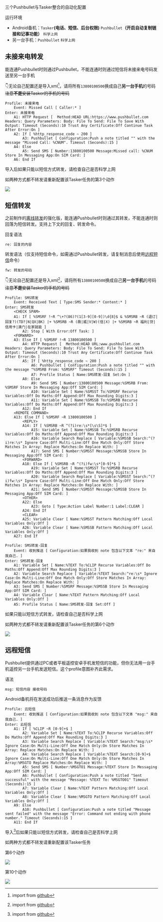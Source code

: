 [^1]: import from [github](未接来电.prf.xml)
[^2]: import from [github](SMS转发.prf.xml)
[^3]: import from [github](云短信.prf.xml)

三个Pushbullet与Tasker整合的自动化配置

运行环境

- Android备机：```Tasker```**(电话、短信、后台权限)** ```Pushbullet```**（开启自动复制链接和记事功能）**  ```科学上网```
- 另一台手机：```Pushbullet``` ```科学上网```

## 未接来电转发

能连通Pushbullet时则通过Pushbullet，不能连通时则通过短信将未接来电号码发送至另一台手机

👇无论自己配置还是导入xml[^1]，请将所有```13800100500```换成自己**另一台手机**的号码 ~~注意**不是**安装Tasker的手机的号码~~

```
Profile: 未接来电
	Event: Missed Call [ Caller:* ]
Enter: 未接来电
	A1: HTTP Request [  Method:HEAD URL:https://www.pushbullet.com Headers: Query Parameters: Body: File To Send: File To Save With Output: Timeout (Seconds):10 Trust Any Certificate:Off Continue Task After Error:On ] 
	A2: If [ %http_response_code ~ 200 ]
		A3: Pushbullet [ Configuration:Push a note titled "" with the message "Missed Call: %CNUM". Timeout (Seconds):15 ] 
	A4: Else 
		A5: Send SMS [ Number:13800100500 Message:Missed call: %CNUM Store In Messaging App:On SIM Card: ] 
	A6: End If 
```

导入后如果只能以短信方式转发，请检查自己是否科学上网

如两种方式都不转发请重新配置该Tasker任务的第3个动作

![](未接来电_3.png)

## 短信转发

之前制作的[离线转发](https://github.com/feeshy/tasker_profiles_share/tree/master/Offline_SMS_Forward)的强化版，能连通Pushbullet时则通过其转发，不能连通时则回落为短信转发。支持上下文的回复、转发命令。

回复语法

    re: 回复的内容

转发语法（仅支持短信命令，如需通过Pushbullet转发，请复制消息后使用[远程短信](#远程短信)命令）

    fw: 转发的号码

👇无论自己配置还是导入xml[^2]，请将所有```13800100500```换成自己**另一台手机**的号码 ~~注意**不是**安装Tasker的手机的号码~~

```
Profile: SMS转发
	Event: Received Text [ Type:SMS Sender:* Content:* ]
Enter: SMS转发
	<CHECK SPAM>
	A1: If [ %SMSRF !~R ^\+?(86)?(1[3-9][0-9])\d{8}$ & %SMSRB ~R (退订|回复?)(TD?|N|QX|BK) |+ %SMSRB ~R (薇|威|V|W)(信|X) |+ %SMSRB ~R 福利|贷|信用卡|澳门|在家就能 ]
		A2: Stop [ With Error:Off Task: ] 
	<FORWARD>
	A3: Else If [ %SMSRF !~R 13800100500 ]
		A4: HTTP Request [  Method:HEAD URL:www.pushbullet.com Headers: Query Parameters: Body: File To Send: File To Save With Output: Timeout (Seconds):10 Trust Any Certificate:Off Continue Task After Error:On ] 
		A5: If [ %http_response_code ~ 200 ]
			A6: Pushbullet [ Configuration:Push a note titled "" with the message "%SMSRB From: %SMSRF" Timeout (Seconds):15 ] 
			A7: Profile Status [ Name:SMS转发-回复 Set:On ] 
		A8: Else 
			A9: Send SMS [ Number:13800100500 Message:%SMSRB From: %SMSRF Store In Messaging App:Off SIM Card: ] 
			A10: Variable Set [ Name:%SMSST To:%SMSRF Recurse Variables:Off Do Maths:Off Append:Off Max Rounding Digits:3 ] 
			A11: Variable Set [ Name:%SMSSB To:%SMSRB Recurse Variables:Off Do Maths:Off Append:Off Max Rounding Digits:3 ] 
		A12: End If 
	<REMOTE COMMAND>
	A13: Else If [ %SMSRF ~R 13800100500 ]
		<REPLY>
		A14: If [ %SMSRB ~R ^(?i)re:\s*[\s\S]*$ ]
			A15: Variable Set [ Name:%SMSSB To:%SMSRB Recurse Variables:Off Do Maths:Off Append:Off Max Rounding Digits:3 ] 
			A16: Variable Search Replace [ Variable:%SMSSB Search:^(?i)re:\s* Ignore Case:Off Multi-Line:Off One Match Only:Off Store Matches In Array: Replace Matches:On Replace With: ] 
			A17: Send SMS [ Number:%SMSST Message:%SMSSB Store In Messaging App:Off SIM Card: ] 
		<FORWARD>
		A18: Else If [ %SMSRB ~R ^(?i)fw:\s*[0-9]*$ ]
			A19: Variable Set [ Name:%SMSST To:%SMSRB Recurse Variables:Off Do Maths:Off Append:Off Max Rounding Digits:3 ] 
			A20: Variable Search Replace [ Variable:%SMSST Search:^(?i)fw:\s* Ignore Case:Off Multi-Line:Off One Match Only:Off Store Matches In Array: Replace Matches:On Replace With: ] 
			A21: Send SMS [ Number:%SMSST Message:%SMSSB Store In Messaging App:Off SIM Card: ] 
		<OTHER>
		A22: Else 
			A23: Goto [ Type:Action Label Number:1 Label:CLEAR ] 
		A24: End If 
		<CLEAR>
		A25: Variable Clear [ Name:%SMSST Pattern Matching:Off Local Variables Only:Off ] 
		A26: Variable Clear [ Name:%SMSSB Pattern Matching:Off Local Variables Only:Off ] 
	A27: End If
```
```
Profile: SMS转发-回复
	Event: 收到推送 [ Configuration:如果我收到 note 包含以下文本 "re:" 来自 我自己. ]
Enter: SMS转发-回复
	A1: Variable Set [ Name:%TEXT To:%CLIP Recurse Variables:Off Do Maths:Off Append:Off Max Rounding Digits:3 ] 
	A2: Variable Search Replace [ Variable:%TEXT Search:^re:\s* Ignore Case:On Multi-Line:Off One Match Only:Off Store Matches In Array: Replace Matches:On Replace With: ] 
	A3: Send SMS [ Number:%SMSRF Message:%SMSSB Store In Messaging App:Off SIM Card: ] 
	A4: Variable Clear [ Name:%TEXT Pattern Matching:Off Local Variables Only:Off ] 
	A5: Profile Status [ Name:SMS转发-回复 Set:Off ] 
```

如果只能以短信方式转发，请检查自己是否科学上网

如两种方式都不转发请重新配置该Tasker任务的第6个动作

![](SMS转发_6.png)

## 远程短信

Pushbullet提供通过PC或者平板遥控安卓手机发短信的功能，但你无法用一台手机遥控另一台手机发送短信。这个profile意图补齐此需求。

语法

    msg: 短信内容 接收号码

Android备机将在发送成功后推送一条消息作为反馈

```
Profile: 云短信
	Event: 收到推送 [ Configuration:如果我收到 note 包含以下文本 "msg:" 来自 我自己. ]
Enter: 云短信
	A1: If [ %CLIP ~R [0-9]+$ ]
		A2: Variable Set [ Name:%TEXT To:%CLIP Recurse Variables:Off Do Maths:Off Append:Off Max Rounding Digits:3 ] 
		A3: Variable Search Replace [ Variable:%TEXT Search:^msg:\s* Ignore Case:On Multi-Line:Off One Match Only:On Store Matches In Array: Replace Matches:On Replace With: ] 
		A4: Variable Search Replace [ Variable:%TEXT Search:[0-9]+$ Ignore Case:On Multi-Line:Off One Match Only:On Store Matches In Array:%MSGTO Replace Matches:On Replace With: ] 
		A5: Send SMS [ Number:%MSGTO1 Message:%TEXT Store In Messaging App:Off SIM Card: ] 
		A6: Pushbullet [ Configuration:Push a note titled "Sent successful" with the message "Message: %TEXT To: %MSGTO01" Timeout (Seconds):15 ] 
		A7: Variable Clear [ Name:%TEXT Pattern Matching:Off Local Variables Only:Off ] 
		A8: Variable Clear [ Name:%MSGTO Pattern Matching:Off Local Variables Only:Off ] 
	A9: Else 
		A10: Pushbullet [ Configuration:Push a note titled "Message sent failed" with the message "Error: Command not ending with phone number." Timeout (Seconds):15 ] 
	A11: End If 
```

导入[^3]后如果只能以短信方式转发，请检查自己是否科学上网

如两种方式都不转发请重新配置该Tasker任务

第6个动作

![](云短信_6.png)

第10个动作

![](云短信_10.png)
